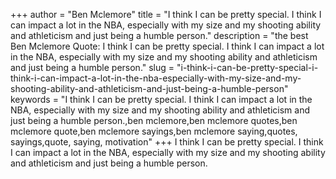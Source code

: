+++
author = "Ben Mclemore"
title = "I think I can be pretty special. I think I can impact a lot in the NBA, especially with my size and my shooting ability and athleticism and just being a humble person."
description = "the best Ben Mclemore Quote: I think I can be pretty special. I think I can impact a lot in the NBA, especially with my size and my shooting ability and athleticism and just being a humble person."
slug = "i-think-i-can-be-pretty-special-i-think-i-can-impact-a-lot-in-the-nba-especially-with-my-size-and-my-shooting-ability-and-athleticism-and-just-being-a-humble-person"
keywords = "I think I can be pretty special. I think I can impact a lot in the NBA, especially with my size and my shooting ability and athleticism and just being a humble person.,ben mclemore,ben mclemore quotes,ben mclemore quote,ben mclemore sayings,ben mclemore saying,quotes, sayings,quote, saying, motivation"
+++
I think I can be pretty special. I think I can impact a lot in the NBA, especially with my size and my shooting ability and athleticism and just being a humble person.
